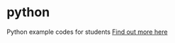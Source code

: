 # python
Python example codes for students 
<a href="https://qaweb.dev/learning-python-online">Find out more here</a>
